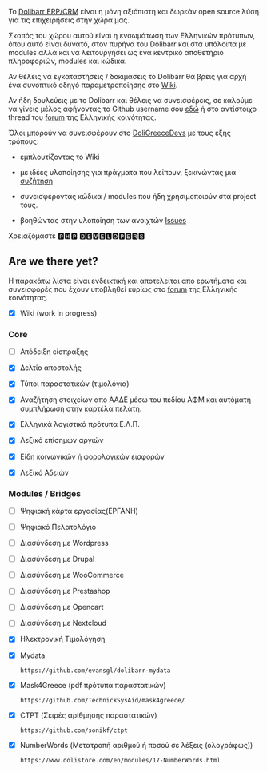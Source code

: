 To [Dolibarr ERP/CRM](https://www.dolibarr.org/) είναι η μόνη αξιόπιστη και δωρεάν open source λύση για τις επιχειρήσεις στην χώρα μας.

Σκοπός του χώρου αυτού είναι η ενσωμάτωση των Ελληνικών πρότυπων, όπου αυτό είναι δυνατό, στον πυρήνα του Dolibarr και στα υπόλοιπα με modules αλλά και να λειτουργήσει ως ένα κεντρικό αποθετήριο πληροφοριών, modules και κώδικα.

Αν θέλεις να εγκαταστήσεις / δοκιμάσεις το Dolibarr θα βρεις για αρχή ένα συνοπτικό οδηγό παραμετροποίησης στο [Wiki](https://github.com/DoliGreece/DoliGreeceDevs/wiki).

Αν ήδη δουλεύεις με το Dolibarr και θέλεις να συνεισφέρεις, σε καλούμε να γίνεις μέλος αφήνοντας το Github username σου [εδώ](https://github.com/orgs/DoliGreece/discussions/1) ή στο αντίστοιχο thread του [forum](https://www.dolibarr.gr/foroum/doligreece.html) της Ελληνικής κοινότητας.

Όλοι μπορούν να συνεισφέρουν στο [DoliGreeceDevs](https://github.com/DoliGreece/DoliGreeceDevs) με τους εξής τρόπους:

* εμπλουτίζοντας το Wiki

* με ιδέες υλοποίησης για πράγματα που λείπουν, ξεκινώντας μια [συζήτηση](https://github.com/orgs/DoliGreece/discussions)

* συνεισφέροντας κώδικα / modules που ήδη χρησιμοποιούν στα project τους.

* βοηθώντας στην υλοποίηση των ανοιχτών [Issues](https://github.com/DoliGreece/DoliGreeceDevs/issues)

Χρειαζόμαστε 🅿🅷🅿 🅳🅴🆅🅴🅻🅾🅿🅴🆁🆂

## Are we there yet?

Η παρακάτω λίστα είναι ενδεικτική και αποτελείται απο ερωτήματα και συνεισφορές που έχουν υποβληθεί κυρίως στο [forum](https://www.dolibarr.gr/foroum/index.html) της Ελληνικής κοινότητας. 
- [x] Wiki (work in progress)



### Core



- [ ] Απόδειξη είσπραξης

- [x] Δελτίο αποστολής

- [x] Τύποι παραστατικών (τιμολόγια)


- [x] Αναζήτηση στοιχείων απο ΑΑΔΕ μέσω του πεδίου ΑΦΜ και αυτόματη συμπλήρωση στην καρτέλα πελάτη.

- [x] Ελληνικά λογιστικά πρότυπα Ε.Λ.Π.

- [x] Λεξικό επίσημων αργιών

- [x] Είδη κοινωνικών ή φορολογικών εισφορών

- [x] Λεξικό Αδειών

      

### Modules / Bridges
- [ ] Ψηφιακή κάρτα εργασίας(ΕΡΓΑΝΗ)

- [ ] Ψηφιακό Πελατολόγιο 


- [ ] Διασύνδεση με Wordpress
      
- [ ] Διασύνδεση με Drupal


- [ ] Διασύνδεση με WooCommerce


- [ ] Διασύνδεση με Prestashop

- [ ] Διασύνδεση με Opencart


- [ ] Διασύνδεση με Nextcloud

- [x] Ηλεκτρονική Τιμολόγηση

- [x] Mydata

      https://github.com/evansgl/dolibarr-mydata
      
- [x] Mask4Greece (pdf πρότυπα παραστατικών)

      https://github.com/TechnickSysAid/mask4greece/
      
- [x] CTPT (Σειρές αρίθμησης παραστατικών)

      https://github.com/sonikf/ctpt
      
- [x] NumberWords (Μετατροπή αριθμού ή ποσού σε λέξεις (ολογράφως))

      https://www.dolistore.com/en/modules/17-NumberWords.html
